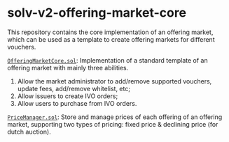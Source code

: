 # solv-v2-offering-market-core

This repository contains the core implementation of an offering market, which can be used as a template to create offering markets for different vouchers.

[`OfferingMarketCore.sol`](./contracts/OfferingMarketCore.sol): Implementation of a standard template of an offering market with mainly three abilities. 

1. Allow the market administrator to add/remove supported vouchers, update fees, add/remove whitelist, etc;
2. Allow issuers to create IVO orders;
3. Allow users to purchase from IVO orders.

[`PriceManager.sol`](./contracts/PriceManager.sol): Store and manage prices of each offering of an offering market, supporting two types of pricing: fixed price & declining price (for dutch auction).